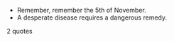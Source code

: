  - Remember, remember the 5th of November.
 - A desperate disease requires a dangerous remedy.

2 quotes